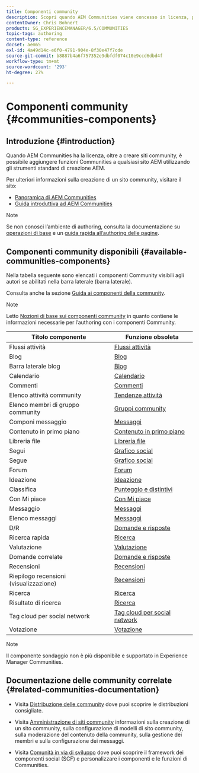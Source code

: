 ```yaml
---
title: Componenti community
description: Scopri quando AEM Communities viene concesso in licenza, puoi aggiungere funzioni delle community a qualsiasi sito AEM utilizzando gli strumenti standard di creazione AEM.
contentOwner: Chris Bohnert
products: SG_EXPERIENCEMANAGER/6.5/COMMUNITIES
topic-tags: authoring
content-type: reference
docset: aem65
exl-id: 4a49d14c-e6f0-4791-904e-8f30e47f7cde
source-git-commit: b8887b4a6f757352e9dbfdf074c10e9ccd6dbd4f
workflow-type: tm+mt
source-wordcount: '293'
ht-degree: 27%

---
```


# Componenti community {#communities-components}

## Introduzione {#introduction}

Quando AEM Communities ha la licenza, oltre a creare siti community, è possibile aggiungere funzioni Communities a qualsiasi sito AEM utilizzando gli strumenti standard di creazione AEM.

Per ulteriori informazioni sulla creazione di un sito community, visitare il sito:

* [Panoramica di AEM Communities](/help/communities/overview.md)
* [Guida introduttiva ad AEM Communities](/help/communities/getting-started.md)

>[!NOTE]
>
>Se non conosci l’ambiente di authoring, consulta la documentazione su [operazioni di base](/help/sites-authoring/basic-handling.md) e un [guida rapida all’authoring delle pagine](/help/sites-authoring/qg-page-authoring.md).

## Componenti community disponibili {#available-communities-components}

Nella tabella seguente sono elencati i componenti Community visibili agli autori se abilitati nella barra laterale (barra laterale).

Consulta anche la sezione [Guida ai componenti della community](/help/communities/components-guide.md).

>[!NOTE]
>
>Letto [Nozioni di base sui componenti community](/help/communities/basics.md) in quanto contiene le informazioni necessarie per l’authoring con i componenti Community.

| **Titolo componente** | **Funzione obsoleta** |
|---|---|
| Flussi attività | [Flussi attività](/help/communities/activities.md) |
| Blog | [Blog](/help/communities/blog-feature.md) |
| Barra laterale blog | [Blog](/help/communities/blog-feature.md) |
| Calendario | [Calendario](/help/communities/calendar.md) |
| Commenti | [Commenti](/help/communities/comments.md) |
| Elenco attività community | [Tendenze attività](/help/communities/trends.md) |
| Elenco membri di gruppo community | [Gruppi community](/help/communities/creating-groups.md) |
| Componi messaggio | [Messaggi](/help/communities/configure-messaging.md) |
| Contenuto in primo piano | [Contenuto in primo piano](/help/communities/featured.md) |
| Libreria file | [Libreria file](/help/communities/file-library.md) |
| Segui | [Grafico social](/help/communities/socialgraph.md) |
| Segue | [Grafico social](/help/communities/socialgraph.md) |
| Forum | [Forum](/help/communities/forum.md) |
| Ideazione | [Ideazione](/help/communities/ideation-feature.md) |
| Classifica | [Punteggio e distintivi](/help/communities/enabling-leaderboard.md) |
| Con Mi piace | [Con Mi piace](/help/communities/liking.md) |
| Messaggio | [Messaggi](/help/communities/configure-messaging.md) |
| Elenco messaggi | [Messaggi](/help/communities/configure-messaging.md) |
| D/R | [Domande e risposte](/help/communities/working-with-qna.md) |
| Ricerca rapida | [Ricerca](/help/communities/search.md) |
| Valutazione | [Valutazione](/help/communities/rating.md) |
| Domande correlate | [Domande e risposte](/help/communities/working-with-qna.md) |
| Recensioni | [Recensioni](/help/communities/reviews.md) |
| Riepilogo recensioni (visualizzazione) | [Recensioni](/help/communities/reviews.md) |
| Ricerca | [Ricerca](/help/communities/search.md) |
| Risultato di ricerca  | [Ricerca](/help/communities/search.md) |
| Tag cloud per social network | [Tag cloud per social network](/help/communities/tagcloud.md) |
| Votazione | [Votazione](/help/communities/voting.md) |

>[!NOTE]
>
>Il componente sondaggio non è più disponibile e supportato in Experience Manager Communities.

## Documentazione delle community correlate {#related-communities-documentation}

* Visita [Distribuzione delle community](/help/communities/deploy-communities.md) dove puoi scoprire le distribuzioni consigliate.

* Visita [Amministrazione di siti community](/help/communities/administer-landing.md) informazioni sulla creazione di un sito community, sulla configurazione di modelli di sito community, sulla moderazione del contenuto della community, sulla gestione dei membri e sulla configurazione dei messaggi.

* Visita [Comunità in via di sviluppo](/help/communities/communities.md) dove puoi scoprire il framework dei componenti social (SCF) e personalizzare i componenti e le funzioni di Communities.
